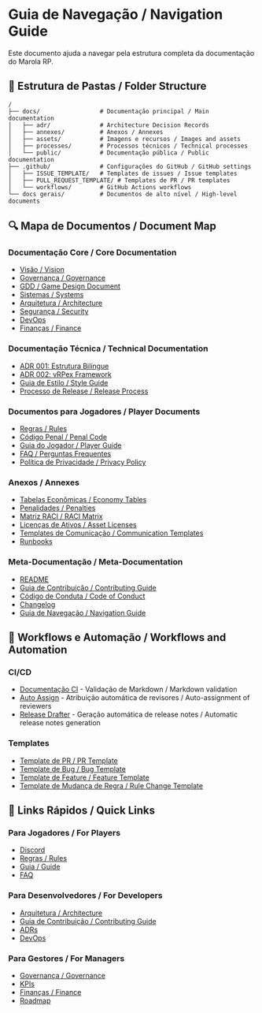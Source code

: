 # Guia de Navegação / Navigation Guide

Este documento ajuda a navegar pela estrutura completa da documentação do Marola RP.

## 📁 Estrutura de Pastas / Folder Structure

```
/
├── docs/                 # Documentação principal / Main documentation
│   ├── adr/              # Architecture Decision Records
│   ├── annexes/          # Anexos / Annexes
│   ├── assets/           # Imagens e recursos / Images and assets
│   ├── processes/        # Processos técnicos / Technical processes
│   └── public/           # Documentação pública / Public documentation
├── .github/              # Configurações do GitHub / GitHub settings
│   ├── ISSUE_TEMPLATE/   # Templates de issues / Issue templates
│   ├── PULL_REQUEST_TEMPLATE/ # Templates de PR / PR templates
│   └── workflows/        # GitHub Actions workflows
└── docs gerais/          # Documentos de alto nível / High-level documents
```

## 🔍 Mapa de Documentos / Document Map

### Documentação Core / Core Documentation
- [Visão / Vision](Vision.pt.md)
- [Governança / Governance](Governance.pt.md)
- [GDD / Game Design Document](GDD.pt.md)
- [Sistemas / Systems](Systems.pt.md)
- [Arquitetura / Architecture](Architecture.pt.md)
- [Segurança / Security](Security.pt.md)
- [DevOps](DevOps.pt.md)
- [Finanças / Finance](Finance.pt.md)

### Documentação Técnica / Technical Documentation
- [ADR 001: Estrutura Bilíngue](ADR/001-estrutura-bilingue.md)
- [ADR 002: vRPex Framework](ADR/002-vrpex-framework.md)
- [Guia de Estilo / Style Guide](Processes/STYLE_GUIDE.md)
- [Processo de Release / Release Process](Processes/RELEASE_PROCESS.md)

### Documentos para Jogadores / Player Documents
- [Regras / Rules](Public-Docs/Rules.pt.md)
- [Código Penal / Penal Code](Public-Docs/PenalCode.pt.md)
- [Guia do Jogador / Player Guide](docs/public/Guide.pt.md)
- [FAQ / Perguntas Frequentes](docs/public/FAQ.pt.md)
- [Política de Privacidade / Privacy Policy](docs/public/PrivacyPolicy.pt.md)

### Anexos / Annexes
- [Tabelas Econômicas / Economy Tables](docs/annexes/Economy-Tables.pt.md)
- [Penalidades / Penalties](docs/annexes/Penalties.pt.md)
- [Matriz RACI / RACI Matrix](docs/annexes/RACI.pt.md)
- [Licenças de Ativos / Asset Licenses](docs/annexes/Assets-Licenses.pt.md)
- [Templates de Comunicação / Communication Templates](docs/annexes/Communication-Templates.pt.md)
- [Runbooks](docs/annexes/Runbooks.pt.md)

### Meta-Documentação / Meta-Documentation
- [README](README.md)
- [Guia de Contribuição / Contributing Guide](CONTRIBUTING.md)
- [Código de Conduta / Code of Conduct](CODE_OF_CONDUCT.md)
- [Changelog](CHANGELOG.md)
- [Guia de Navegação / Navigation Guide](NAVIGATION.md)

## 🔄 Workflows e Automação / Workflows and Automation

### CI/CD
- [Documentação CI](.github/workflows/docs-ci.yml) - Validação de Markdown / Markdown validation
- [Auto Assign](.github/workflows/auto-assign.yml) - Atribuição automática de revisores / Auto-assignment of reviewers
- [Release Drafter](.github/workflows/release-drafter.yml) - Geração automática de release notes / Automatic release notes generation

### Templates
- [Template de PR / PR Template](.github/PULL_REQUEST_TEMPLATE/pull_request.md)
- [Template de Bug / Bug Template](.github/ISSUE_TEMPLATE/bug_report.md)
- [Template de Feature / Feature Template](.github/ISSUE_TEMPLATE/feature_request.md)
- [Template de Mudança de Regra / Rule Change Template](.github/ISSUE_TEMPLATE/rule_change.md)

## 🔗 Links Rápidos / Quick Links

### Para Jogadores / For Players
- [Discord](https://discord.gg/marola-rp)
- [Regras / Rules](docs/public/Rules.pt.md)
- [Guia / Guide](docs/public/Guide.pt.md)
- [FAQ](docs/public/FAQ.pt.md)

### Para Desenvolvedores / For Developers
- [Arquitetura / Architecture](docs/Architecture.pt.md)
- [Guia de Contribuição / Contributing Guide](CONTRIBUTING.md)
- [ADRs](docs/adr/)
- [DevOps](docs/DevOps.pt.md)

### Para Gestores / For Managers
- [Governança / Governance](docs/Governance.pt.md)
- [KPIs](docs/KPIs.pt.md)
- [Finanças / Finance](docs/Finance.pt.md)
- [Roadmap](docs/Roadmap.pt.md)